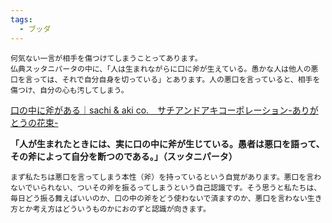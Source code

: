```yaml
---
tags:
  - ブッダ
---
```

```
何気ない一言が相手を傷つけてしまうことってあります。
仏典スッタニパータの中に、「人は生まれながらに口に斧が生えている。愚かな人は他人の悪口を言っては、それで自分自身を切っている」とあります。人の悪口を言っていると、相手を傷つけ、自分の心も汚してしまう。
```

[口の中に斧がある｜sachi & aki co.　サチアンドアキコーポレーション-ありがとうの花束-](http://www.sachiaki.co.jp/blog/hibinokansya/%E5%8F%A3%E3%81%AE%E4%B8%AD%E3%81%AB%E6%96%A7%E3%81%8C%E3%81%82%E3%82%8B.html#:~:text=kouhi%E3%82%82%E3%80%81%E3%81%82%E3%81%BE%E3%82%8A%E8%80%83%E3%81%88%E3%81%9A,%E5%BF%83%E3%82%82%E6%B1%9A%E3%81%97%E3%81%A6%E3%81%97%E3%81%BE%E3%81%86%E3%80%82)

**「人が生まれたときには、実に口の中に斧が生じている。愚者は悪口を語って、 その斧によって自分を断つのである。」（スッタニパータ）**

```
まず私たちは悪口を言ってしまう本性（斧）を持っているという自覚があります。悪口を言わないでいられない、ついその斧を振るってしまうという自己認識です。そう思うと私たちは、毎日どう振る舞えばいいのか、口の中の斧をどう使わないで済ますのか、悪口を言わない生き方とか考え方はどういうものかにおのずと認識が向きます。
```

